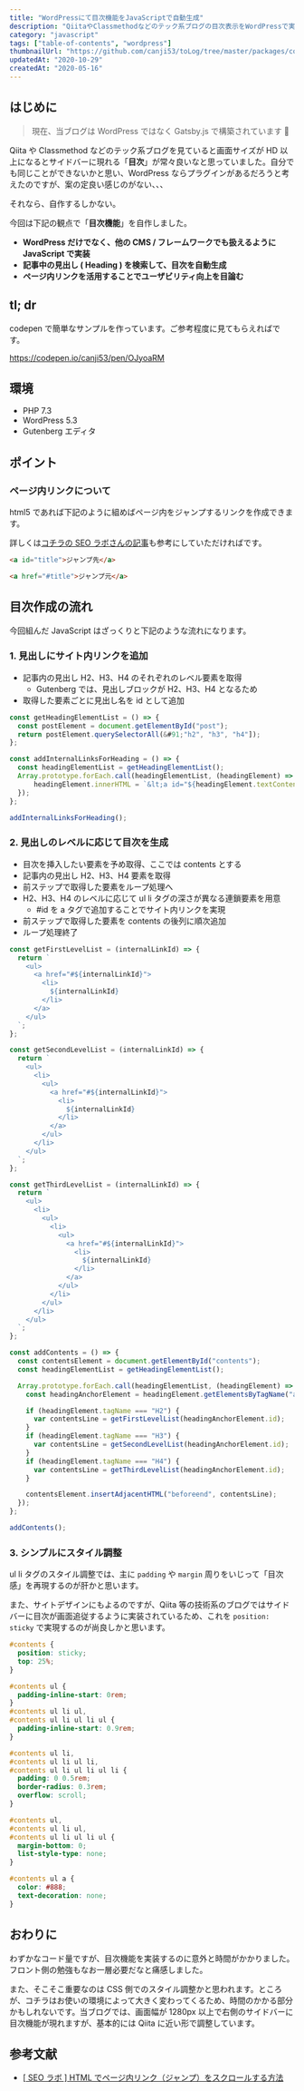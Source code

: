 ```yaml
---
title: "WordPressにて目次機能をJavaScriptで自動生成"
description: "QiitaやClassmethodなどのテック系ブログの目次表示をWordPressで実現するためにJavaScriptでシンプルに実装。WordPressだけでなく他のCMS/フレームワークでも扱えるようにするためJavaScriptで実装、またちょっとした工夫としてページ内リンクも追加して実装。"
category: "javascript"
tags: ["table-of-contents", "wordpress"]
thumbnailUrl: "https://github.com/canji53/toLog/tree/master/packages/contents/tolog/posts/my-contents/thumbnail.png"
updatedAt: "2020-10-29"
createdAt: "2020-05-16"
---
```


## はじめに

> 現在、当ブログは WordPress ではなく Gatsby.js で構築されています :bow:

Qiita や Classmethod などのテック系ブログを見ていると画面サイズが HD 以上になるとサイドバーに現れる「**目次**」が常々良いなと思っていました。自分でも同じことができないかと思い、WordPress ならプラグインがあるだろうと考えたのですが、案の定良い感じのがない、、、

それなら、自作するしかない。

今回は下記の観点で「**目次機能**」を自作しました。

- **WordPress だけでなく、他の CMS / フレームワークでも扱えるように JavaScript で実装**
- **記事中の見出し ( Heading ) を検索して、目次を自動生成**
- **ページ内リンクを活用することでユーザビリティ向上を目論む**

## **tl; dr**

codepen で簡単なサンプルを作っています。ご参考程度に見てもらえればです。

https://codepen.io/canji53/pen/OJyoaRM

## **環境**

- PHP 7.3
- WordPress 5.3
- Gutenberg エディタ

## **ポイント**

### **ページ内リンクについて**

html5 であれば下記のように組めばページ内をジャンプするリンクを作成できます。

詳しくは[コチラの SEO ラボさんの記事](https://seolaboratory.jp/42119/)も参考にしていただければです。

```html
<a id="title">ジャンプ先</a>
```

```html
<a href="#title">ジャンプ元</a>
```

## **目次作成の流れ**

今回組んだ JavaScript はざっくりと下記のような流れになります。

### **1. 見出しにサイト内リンクを追加**

- 記事内の見出し H2、H3、H4 のそれぞれのレベル要素を取得
  - Gutenberg では、見出しブロックが H2、H3、H4 となるため
- 取得した要素ごとに見出し名を id として追加

```javascript
const getHeadingElementList = () => {
  const postElement = document.getElementById("post");
  return postElement.querySelectorAll(&#91;"h2", "h3", "h4"]);
};

const addInternalLinksForHeading = () => {
  const headingElementList = getHeadingElementList();
  Array.prototype.forEach.call(headingElementList, (headingElement) => {
      headingElement.innerHTML = `&lt;a id="${headingElement.textContent}">` + headingElement.innerHTML + "&lt;/a>";
  });
};

addInternalLinksForHeading();
```

### **2. 見出しのレベルに応じて目次を生成**

- 目次を挿入したい要素を予め取得、ここでは contents とする
- 記事内の見出し H2、H3、H4 要素を取得
- 前ステップで取得した要素をループ処理へ
- H2、H3、H4 のレベルに応じて ul li タグの深さが異なる連鎖要素を用意
  - \#id を a タグで追加することでサイト内リンクを実現
- 前ステップで取得した要素を contents の後列に順次追加
- ループ処理終了

```javascript
const getFirstLevelList = (internalLinkId) => {
  return `
    <ul>
      <a href="#${internalLinkId}">
        <li>
          ${internalLinkId}
        </li>
      </a>
    </ul>
  `;
};

const getSecondLevelList = (internalLinkId) => {
  return `
    <ul>
      <li>
        <ul>
          <a href="#${internalLinkId}">
            <li>
              ${internalLinkId}
            </li>
          </a>
        </ul>
      </li>
    </ul>
  `;
};

const getThirdLevelList = (internalLinkId) => {
  return `
    <ul>
      <li>
        <ul>
          <li>
            <ul>
              <a href="#${internalLinkId}">
                <li>
                  ${internalLinkId}
                </li>
              </a>
            </ul>
          </li>
        </ul>
      </li>
    </ul>
  `;
};

const addContents = () => {
  const contentsElement = document.getElementById("contents");
  const headingElementList = getHeadingElementList();

  Array.prototype.forEach.call(headingElementList, (headingElement) => {
    const headingAnchorElement = headingElement.getElementsByTagName("a")[0];

    if (headingElement.tagName === "H2") {
      var contentsLine = getFirstLevelList(headingAnchorElement.id);
    }
    if (headingElement.tagName === "H3") {
      var contentsLine = getSecondLevelList(headingAnchorElement.id);
    }
    if (headingElement.tagName === "H4") {
      var contentsLine = getThirdLevelList(headingAnchorElement.id);
    }

    contentsElement.insertAdjacentHTML("beforeend", contentsLine);
  });
};

addContents();
```

### **3. シンプルにスタイル調整**

ul li タグのスタイル調整では、主に `padding` や `margin` 周りをいじって「目次感」を再現するのが肝かと思います。

また、サイトデザインにもよるのですが、Qiita 等の技術系のブログではサイドバーに目次が画面追従するように実装されているため、これを `position: sticky` で実現するのが尚良しかと思います。

```css
#contents {
  position: sticky;
  top: 25%;
}

#contents ul {
  padding-inline-start: 0rem;
}
#contents ul li ul,
#contents ul li ul li ul {
  padding-inline-start: 0.9rem;
}

#contents ul li,
#contents ul li ul li,
#contents ul li ul li ul li {
  padding: 0 0.5rem;
  border-radius: 0.3rem;
  overflow: scroll;
}

#contents ul,
#contents ul li ul,
#contents ul li ul li ul {
  margin-bottom: 0;
  list-style-type: none;
}

#contents ul a {
  color: #888;
  text-decoration: none;
}
```

## **おわりに**

わずかなコード量ですが、目次機能を実装するのに意外と時間がかかりました。フロント側の勉強もなお一層必要だなと痛感しました。

また、そこそこ重要なのは CSS 側でのスタイル調整かと思われます。ところが、コチラはお使いの環境によって大きく変わってくるため、時間のかかる部分かもしれないです。当ブログでは、画面幅が 1280px 以上で右側のサイドバーに目次機能が現れますが、基本的には Qiita に近い形で調整しています。

## **参考文献**

- [[ SEO ラボ ] HTML でページ内リンク（ジャンプ）をスクロールする方法](https://seolaboratory.jp/42119/)
